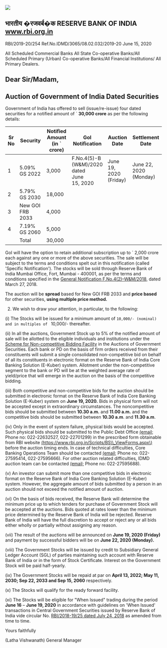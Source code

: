 ![](_page_0_Picture_0.jpeg)

## भारतीय �रजवर्ब�क  **RESERVE BANK OF INDIA www.rbi.org.in**

RBI/2019-20/254 Ref.No.IDMD/3065/08.02.032/2019-20 June 15, 2020

All Scheduled Commercial Banks All State Co-operative Banks/All Scheduled Primary (Urban) Co-operative Banks/All Financial Institutions/ All Primary Dealers.

## **Dear Sir/Madam,**

## **Auction of Government of India Dated Securities**

Government of India has offered to sell (issue/re-issue) four dated securities for a notified amount of ` **30,000 crore** as per the following details:

| Sr<br>No | Security         | Notified Amount<br>(in `<br>crore) | GoI<br>Notification                                    | Auction Date                 | Settlement<br>Date        |
|----------|------------------|------------------------------------|--------------------------------------------------------|------------------------------|---------------------------|
| 1        | 5.09% GS 2022    | 3,000                              | F.No.4(5)-B<br>(W&M)/2020<br>dated<br>June<br>15, 2020 | June 19,<br>2020<br>(Friday) | June 22, 2020<br>(Monday) |
| 2        | 5.79% GS 2030    | 18,000                             |                                                        |                              |                           |
| 3        | New GOI FRB 2033 | 4,000                              |                                                        |                              |                           |
| 4        | 7.19% GS 2060    | 5,000                              |                                                        |                              |                           |
|          | Total            | 30,000                             |                                                        |                              |                           |

GoI will have the option to retain additional subscription up to ` 2,000 crore each against any one or more of the above securities. The sale will be subject to the terms and conditions spelt out in this notification (called 'Specific Notification'). The stocks will be sold through Reserve Bank of India Mumbai Office, Fort, Mumbai - 400001, as per the terms and conditions specified in the [General Notification F.No.4\(2\)–W&M/2018,](https://www.rbi.org.in/Scripts/NotificationUser.aspx?Id=11249&Mode=0) dated March 27, 2018.

The auction will be **spread** based for New GOI FRB 2033 and **price based** for other securities, **using multiple price method.**

2. We wish to draw your attention, in particular, to the following:

(i) The Stocks will be issued for a minimum amount of `10,000/- (nominal) and in multiples of ` 10,000/- thereafter.

(ii) In all the auctions, Government Stock up to 5% of the notified amount of sale will be allotted to the eligible individuals and institutions under the [Scheme for Non-competitive Bidding Facility](https://rbi.org.in/Scripts/NotificationUser.aspx?Id=11175&Mode=0) in the Auctions of Government Securities. Each bank or PD on the basis of firm orders received from their constituents will submit a single consolidated non-competitive bid on behalf of all its constituents in electronic format on the Reserve Bank of India Core Banking Solution (E-Kuber) system. Allotment under the non-competitive segment to the bank or PD will be at the weighted average rate of yield/price that will emerge in the auction on the basis of the competitive bidding.

(iii) Both competitive and non-competitive bids for the auction should be submitted in electronic format on the Reserve Bank of India Core Banking Solution (E-Kuber) system on **June 19, 2020.** Bids in physical form will not be accepted except in extraordinary circumstances. The noncompetitive bids should be submitted between **10.30 a.m.** and **11.00 a.m.** and the competitive bids should be submitted between **10.30 a.m**. and **11.30 a.m**.

(iv) Only in the event of system failure, physical bids would be accepted. Such physical bids should be submitted to the Public Debt Office [\(email;](mailto:pdomumbai@rbi.org.in) Phone no: 022-22632527, 022-22701299) in the prescribed form obtainable from RBI website [\(https://www.rbi.org.in/Scripts/BS\\_ViewForms.aspx\)](https://www.rbi.org.in/Scripts/BS_ViewForms.aspx) before the auction timing ends. In case of technical difficulties, Core Banking Operations Team should be contacted [\(email;](mailto:cbot@rbi.org.in) Phone no: 022-27595414, 022-27595666). For other auction related difficulties, IDMD auction team can be contacted [\(email;](mailto:auctionidmd@rbi.org.in) Phone no: 022-27595688).

(v) An investor can submit more than one competitive bids in electronic format on the Reserve Bank of India Core Banking Solution (E-Kuber) system. However, the aggregate amount of bids submitted by a person in an auction should not exceed the notified amount of auction.

(vi) On the basis of bids received, the Reserve Bank will determine the minimum price up to which tenders for purchase of Government Stock will be accepted at the auctions. Bids quoted at rates lower than the minimum price determined by the Reserve Bank of India will be rejected. Reserve Bank of India will have the full discretion to accept or reject any or all bids either wholly or partially without assigning any reason.

(vii) The result of the auctions will be announced on **June 19, 2020 (Friday)** and payment by successful bidders will be on **June 22, 2020 (Monday).**

(viii) The Government Stocks will be issued by credit to Subsidiary General Ledger Account (SGL) of parties maintaining such account with Reserve Bank of India or in the form of Stock Certificate. Interest on the Government Stock will be paid half-yearly.

(ix) The Government Stocks will be repaid at par on **April 13, 2022; May 11, 2030; Sep 22, 2033 and Sep 15, 2060** respectively.

(x) The Stocks will qualify for the ready forward facility.

(xi) The Stocks will be eligible for "When Issued" trading during the period **June 16** – **June 19, 2020** in accordance with guidelines on 'When Issued' transactions in Central Government Securities issued by Reserve Bank of India vide circular No. [RBI/2018-19/25 dated July 24, 2018](https://www.rbi.org.in/Scripts/NotificationUser.aspx?Id=11344&Mode=0) as amended from time to time.

Yours faithfully

(Latha Vishwanath) General Manager
